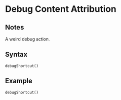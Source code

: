 # Debug Content Attribution
## Notes
A weird debug action.
## Syntax
```
debugShortcut()
```
## Example
```
debugShortcut()
```